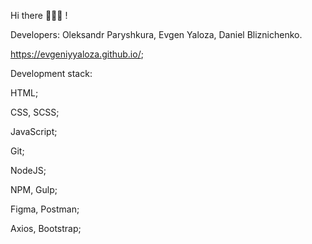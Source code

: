 Hi there 👋🇺🇦 !

Developers: Oleksandr Paryshkura, Evgen Yaloza, Daniel Bliznichenko.

https://evgeniyyaloza.github.io/;

Development stack:

HTML;

CSS, SCSS;

JavaScript;

Git;

NodeJS;

NPM, Gulp;

Figma, Postman;

Axios, Bootstrap;

  

